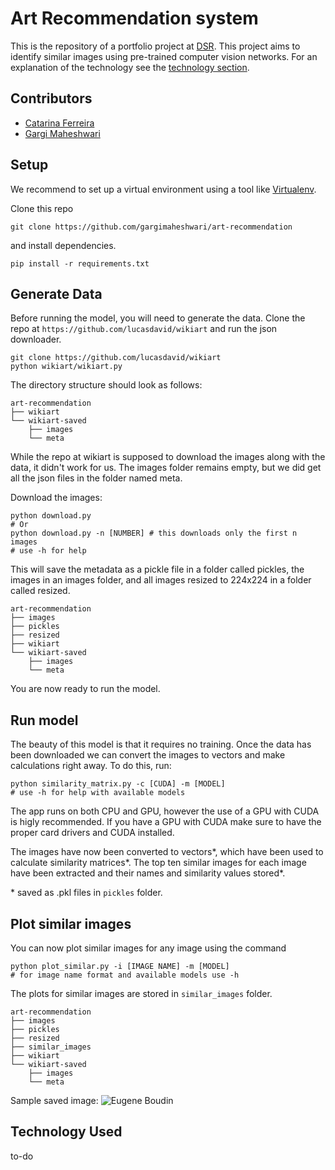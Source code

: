 # Art Recommendation system

This is the repository of a portfolio project at [DSR](https://datascienceretreat.com/). This project aims to identify similar images using pre-trained computer vision networks. For an explanation of the technology see the [technology section](#tech).

## <a name="contributors"></a>Contributors
* [Catarina Ferreira](https://github.com/Naycat)
* [Gargi Maheshwari](https://github.com/gargimaheshwari)

## <a name="setup"></a>Setup

We recommend to set up a virtual environment using a tool like [Virtualenv](https://virtualenv.pypa.io/en/latest/).

Clone this repo
```
git clone https://github.com/gargimaheshwari/art-recommendation
```
and install dependencies.
```
pip install -r requirements.txt
```
## <a name="data"></a>Generate Data

Before running the model, you will need to generate the data. Clone the repo at `https://github.com/lucasdavid/wikiart` and run the json downloader.

```
git clone https://github.com/lucasdavid/wikiart
python wikiart/wikiart.py
```
The directory structure should look as follows:

```
art-recommendation
├── wikiart
└── wikiart-saved
    ├── images
    └── meta
```

While the repo at wikiart is supposed to download the images along with the data, it didn't work for us. The images folder remains empty, but we did get all the json files in the folder named meta.

Download the images:
```
python download.py
# Or
python download.py -n [NUMBER] # this downloads only the first n images
# use -h for help
```
This will save the metadata as a pickle file in a folder called pickles, the images in an images folder, and all images resized to 224x224 in a folder called resized.

```
art-recommendation
├── images
├── pickles
├── resized
├── wikiart
└── wikiart-saved
    ├── images
    └── meta
```
You are now ready to run the model.

## <a name="run"></a>Run model

The beauty of this model is that it requires no training. Once the data has been downloaded we can convert the images to vectors and make calculations right away. To do this, run:

```
python similarity_matrix.py -c [CUDA] -m [MODEL]
# use -h for help with available models
```
The app runs on both CPU and GPU, however the use of a GPU with CUDA is higly recommended. If you have a GPU with CUDA make sure to have the proper card drivers and CUDA installed.

The images have now been converted to vectors\*, which have been used to calculate similarity matrices\*. The top ten similar images for each image have been extracted and their names and similarity values stored\*.

\* saved as .pkl files in `pickles` folder.

## <a name="plot"></a>Plot similar images

You can now plot similar images for any image using the command
```
python plot_similar.py -i [IMAGE NAME] -m [MODEL]
# for image name format and available models use -h
```
The plots for similar images are stored in `similar_images` folder.
```
art-recommendation
├── images
├── pickles
├── resized
├── similar_images
├── wikiart
└── wikiart-saved
    ├── images
    └── meta
```
Sample saved image:
![Eugene Boudin](https://i.imgur.com/gbvltc2.jpg)



## <a name="tech"></a>Technology Used

to-do
